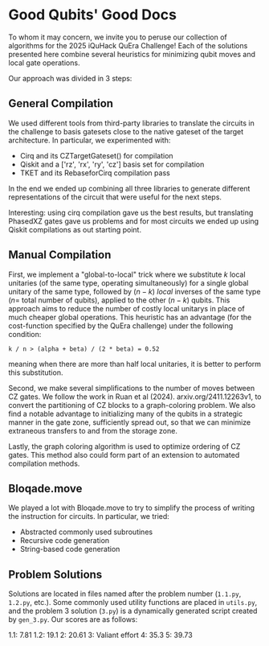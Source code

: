 # Good Qubits' Good Docs
To whom it may concern, we invite you to peruse our collection of algorithms for the 2025 iQuHack QuEra Challenge! Each of the solutions presented here combine several heuristics for minimizing qubit moves and local gate operations. 

Our approach was divided in 3 steps:

## General Compilation
We used different tools from third-party libraries to translate the circuits in the challenge
to basis gatesets close to the native gateset of the target architecture.
In particular, we experimented with:

- Cirq and its CZTargetGateset() for compilation
- Qiskit and a ['rz', 'rx', 'ry', 'cz'] basis set for compilation
- TKET and its RebaseforCirq compilation pass

In the end we ended up combining all three libraries to generate different representations of the circuit
that were useful for the next steps.

Interesting: using cirq compilation gave us the best results, but translating PhasedXZ gates gave us problems and for most circuits we ended up using Qiskit compilations as out starting point.


## Manual Compilation
First, we implement a "global-to-local" trick where we substitute $k$ local unitaries (of the same type, operating simultaneously) for a single global unitary of the same type, followed by $(n-k)$ _local_ inverses of the same type ($n =$ total number of qubits), applied to the other $(n-k)$ qubits. This approach aims to reduce the number of costly local unitarys in place of much cheaper global operations. This heuristic has an advantage (for the cost-function specified by the QuEra challenge) under the following condition: 

`k / n > (alpha + beta) / (2 * beta) = 0.52`

meaning when there are more than half local unitaries, it is better to perform this substitution.

Second, we make several simplifications to the number of moves between CZ gates. We follow the work in Ruan et al (2024). arxiv.org/2411.12263v1, to convert the partitioning of CZ blocks to a graph-coloring problem. We also find a notable advantage to initializing many of the qubits in a strategic manner in the gate zone, sufficiently spread out, so that we can minimize extraneous transfers to and from the storage zone.

Lastly, the graph coloring algorithm is used to optimize ordering of CZ gates. This method also could form part of an extension to automated compilation methods. 
## Bloqade.move
We played a lot with Bloqade.move to try to simplify the process of writing the instruction for circuits. In particular, we tried:
- Abstracted commonly used subroutines
- Recursive code generation
- String-based code generation

## Problem Solutions

Solutions are located in files named after the problem number (`1.1.py`, `1.2.py`, etc.). Some commonly used utility functions are placed in `utils.py`, and the problem 3 solution (`3.py`) is a dynamically generated script created by `gen_3.py`. Our scores are as follows:

1.1: 7.81
1.2: 19.1
2: 20.61
3: Valiant effort
4: 35.3
5: 39.73